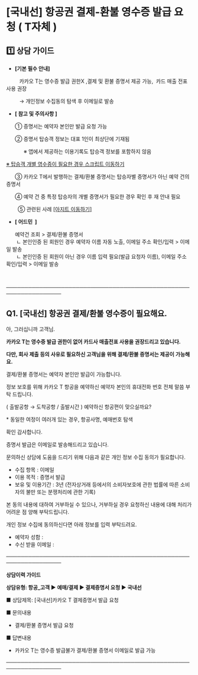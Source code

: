 # [국내선] 항공권 결제-환불 영수증 발급 요청 ( T자체 )

**1️⃣ 상담 가이드**
--------------

* **[기본 필수 안내]**

         카카오 T는 영수증 발급 권한X ,결제 및 환불 증명서 제공 가능,  카드 매출 전표 사용 권장 

         → 개인정보 수집동의 탐색 후 이메일로 발송 

* **[ 참고 및 주의사항 ]**

      ① 증명서는 예약자 본인만 발급 요청 가능

      ② 증명서 탑승객 정보는 대표 1인이 최상단에 기재됨

            ※ 앱에서 제공하는 이용기록도 탑승객 정보를 포함하지 않음

[※ 탑승객 개별 영수증이 필요한 경우 스크립트 이동하기](https://kakaomobilitysupport.zendesk.com/hc/ko/articles/37880484460313--%EA%B5%AD%EB%82%B4%EC%84%A0-%ED%95%AD%EA%B3%B5%EA%B6%8C-%EA%B2%B0%EC%A0%9C-%ED%99%98%EB%B6%88-%EC%98%81%EC%88%98%EC%A6%9D-%EB%B0%9C%EA%B8%89-%EC%9A%94%EC%B2%AD-%ED%83%91%EC%8A%B9%EA%B0%9D-%EA%B0%9C%EB%B3%84-%ED%95%AD%EA%B3%B5%EC%82%AC-%EB%B0%9C%EA%B8%89-%EC%9D%B8%EB%B3%B4%EC%9D%B4%EC%8A%A4)

      ③ 카카오 T에서 발행하는 결제/환불 증명서는 탑승자별 증명서가 아닌 예약 건의 증명서

      ④ 예약 건 중 특정 탑승자의 개별 증명서가 필요한 경우 확인 후 재 안내 필요

        ⑤ 관련된 사례 [[아지트 이동하기]](https://ext.agit.in/g/300051930/wall/384874502#comment_panel_384931694)

* **[ 어드민  ]**

      예약건 조회 > 결제/환불 증명서  
       ㄴ 본인인증 된 회원인 경우 예약자 이름 자동 노출, 이메일 주소 확인/입력 > 이메일 발송  
       ㄴ 본인인증 된 회원이 아닌 경우 이름 입력 필요(발급 요청자 이름), 이메일 주소 확인/입력 > 이메일 발송

         

─────────────────────────────────────────────────────────────────

**Q1. [국내선] 항공권 결제/환불 영수증이 필요해요.**
----------------------------------

아, 그러십니까 고객님.

**카카오 T는 영수증 발급 권한이 없어 카드사 매출전표 사용을 권장드리고 있습니다.**

**다만, 회사 제출 등의 사유로 필요하신 고객님을 위해 결제/환불 증명서는 제공이 가능해요.**

결제/환불 증명서는 예약자 본인만 발급이 가능합니다. 

정보 보호를 위해 카카오 T 항공을 예약하신 예약자 본인의 휴대전화 번호 전체 말씀 부탁 드립니다.

( 출발공항 → 도착공항 / 출발시간 ) 예약하신 항공편이 맞으실까요?

\* 동일한 여정이 여러개 있는 경우, 항공사명, 예매번호 탐색

확인 감사합니다.

증명서 발급은 이메일로 발송해드리고 있습니다.

문의하신 상담에 도움을 드리기 위해 다음과 같은 개인 정보 수집 동의가 필요합니다.

- 수집 항목 : 이메일  
- 이용 목적 : 증명서 발급   
- 보유 및 이용기간 : 3년 (전자상거래 등에서의 소비자보호에 관한 법률에 따른 소비자의 불만 또는 분쟁처리에 관한 기록)

본 동의 내용에 대하여 거부하실 수 있으나, 거부하실 경우 요청하신 내용에 대해 처리가 어려운 점 양해 부탁드립니다.

개인 정보 수집에 동의하신다면 아래 정보를 입력 부탁드려요.

- 예약자 성함 :   
- 수신 받을 이메일 :

─────────────────────────────────────────────────────────────────

**상담이력 가이드**

**상담유형: 항공\_고객 ▶ 예매/결제 ▶ 결제증명서 요청 ▶ 국내선**

■ 상담제목: [국내선]카카오 T 결제증명서 발급 요청 

■ 문의내용  
- 결제/환불 증명서 발급 요청

■ 답변내용  
- 카카오 T는 영수증 발급불가 결제/환불 증명서 이메일로 발급 가능

─────────────────────────────────────────────────────────────────